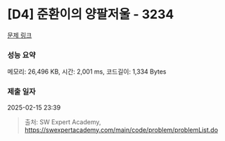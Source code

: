 # [D4] 준환이의 양팔저울 - 3234 

[문제 링크](https://swexpertacademy.com/main/code/problem/problemDetail.do?contestProbId=AWAe7XSKfUUDFAUw) 

### 성능 요약

메모리: 26,496 KB, 시간: 2,001 ms, 코드길이: 1,334 Bytes

### 제출 일자

2025-02-15 23:39



> 출처: SW Expert Academy, https://swexpertacademy.com/main/code/problem/problemList.do